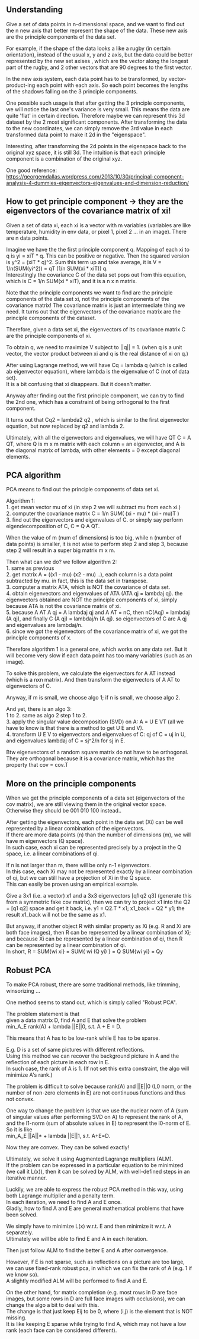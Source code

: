 Understanding
---------------------

Give a set of data points in n-dimensional space,
and we want to find out the n new axis that better represent the shape of the data.
These new axis are the principle components of the data set.

For example, if the shape of the data looks a like a rugby (in certain orientation), 
instead of the usual x, y and z axis, but the data could be better represented by the new set axises , 
which are the vector along the longest part of the rugby,
and 2 other vectors that are 90 degrees to the first vector.

In the new axis system, each data point has to be transformed, 
by vector-product-ing each point with each axis.
So each point becomes the lengths of the shadows falling on the 3 principle components.

One possible such usage is that after getting the 3 principle components, 
we will notice the last one's variance is very small.
This means the data are quite 'flat' in certain direction. 
Therefore maybe we can represent this 3d dataset by the 2 most significant components.
After transforming the data to the new coordinates, 
we can simply remove the 3rd value in each transformed data point to make it 2d in the "eigenspace".

Interesting, after transforming the 2d points in the eigenspace back to the original xyz space, it is still 3d.
The intuition is that each principle component is a combination of the original xyz.

One good reference: https://georgemdallas.wordpress.com/2013/10/30/principal-component-analysis-4-dummies-eigenvectors-eigenvalues-and-dimension-reduction/


How to get principle component -> they are the eigenvectors of the covariance matrix of xi!
----------------------------

Given a set of data xi, each xi is a vector with m variables 
(variables are like temperature, humidity in env data, or pixel 1, pixel 2 ... in an image).
There are n data points.

Imagine we have the the first principle component q. 
Mapping of each xi to q is yi = xiT * q.
This can be positive or negative.
Then the squared version is y^2 = (xiT * q)^2. 
Sum this term up and take average, it is V = 1/n(SUM(yi^2)) = qT (1/n SUM(xi * xiT)) q.  
Interestingly the covariance C of the data set pops out from this equation, which is C = 1/n SUM(xi * xiT),
and it is a n x n matrix.

Note that the principle components we want to find are the principle components of the data set xi, 
not the principle components of the covariance matrix!
The covariance matrix is just an intermediate thing we need.
It turns out that the eigenvectors of the covariance matrix are the principle components of the dataset.

Therefore, given a data set xi, the eigenvectors of its covariance matrix C are 
the principle components of xi.

To obtain q, we need to maximize V subject to ||q|| = 1.
(when q is a unit vector, the vector product between xi and q is the real distance of xi on q.)  

After using Lagrange method, we will have Cq = lambda q (which is called ab eigenvector equation), 
where lambda is the eigenvalue of C (not of data set).  
It is a bit confusing that xi disappears.
But it doesn't matter.

Anyway after finding out the first principle component, we can try to find the 2nd one, 
which has a constraint of being orthogonal to the first component.

It turns out that Cq2 = lambda2 q2 ,
which is similar to the first eigenvector equation, but now replaced by q2 and lambda 2.

Ultimately, with all the eigenvectors and eigenvalues, we will have QT C = A QT,
where Q is m x m matrix with each column = an eigenvector,
and A is the diagonal matrix of lambda, with other elements = 0 except diagonal elements.


PCA algorithm
---------------------

PCA means to find out the principle components of data set xi.

Algorithm 1:  
	1. get mean vector mu of xi (in step 2 we will subtract mu from each xi.)  
	2. computer the covariance matrix C = 1/n SUM( (xi - mu) * (xi - mu)T )  
	3. find out the eigenvectors and eigenvalues of C. or simply say perform eigendecomposition of C, C = Q A QT.

When the value of m (num of dimensions) is too big, while n (number of data points) is smaller,
it is not wise to perform step 2 and step 3,
because step 2 will result in a super big matrix m x m.  

Then what can we do? we follow algorithm 2:  
	1. same as previous  
	2. get matrix A = ((x1 - mu) (x2 - mu) ..), each column is a data point subtracted by mu. in fact, this is the data set in transpose.  
	3. computer a matrix ATA, which is NOT the covariance of data set.  
	4. obtain eigenvectors and eigenvalues of ATA (ATA qj = lambdaj qj). the eigenvectors obtained are NOT the principle components of xi, simply because ATA is not the covariance matrix of xi.  
	5. because A AT A qj = A lambdaj qj and A AT = nC, then nC(Aqj) = lambdaj (A qj), and finally C (A qj) = lambdaj/n (A qj). so eigenvectors of C are A qj and eigenvalues are lambdaj/n.  
	6. since we got the eigenvectors of the covariance matrix of xi, we got the principle components of x.

Therefore algorithm 1 is a general one, which works on any data set.
But it will become very slow if each data point has too many variables (such as an image).

To solve this problem, we calculate the eigenvectors for A AT instead (which is a nxn matrix).
And then transform the eigenvectors of A AT to eigenvectors of C.

Anyway, if m is small, we choose algo 1; if n is small, we choose algo 2.

And yet, there is an algo 3:  
	1 to 2. same as algo 2 step 1 to 2.  
	3. apply the singular value decomposition (SVD) on A: A = U E VT (all we have to know is that there is a method to get U E and V).  
	4. transform U E V to eigenvectors and eigenvalues of C: qj of C = uj in U, and eigenvalues lambdaj of C = sj^2/n for sj in E.


Btw eigenvectors of a random square matrix do not have to be orthogonal.  
They are orthogonal because it is a covariance matrix, which has the property that cov = cov.T 


More on the principle components
-------------------------

When we get the principle components of a data set (eigenvectors of the cov matrix), we are still viewing them in the original vector space.  
Otherwise they should be 001 010 100 instead..  

After getting the eigenvectors, 
each point in the data set (Xi) can be well represented by a linear combination of the eigenvectors.  
If there are more data points (n) than the number of dimensions (m), 
we will have m eigenvectors (Q space).  
In such case, each xi can be represented precisely by a project in the Q space,
i.e. a linear combinations of qi.  

If n is not larger than m, there will be only n-1 eigenvectors.  
In this case, each Xi may not be represented exactly by a linear combination of qi,
but we can still have a projection of Xi in the Q space.  
This can easily be proven using an empirical example.

Give a 3x1 (i.e. a vector) x1 and a 3x3 eigenvectors [q1 q2 q3] (generate this from a symmetric fake cov matrix), 
then we can try to project x1 into the Q2 = [q1 q2] space and get it back,
i.e. y1 = Q2.T * x1; x1_back = Q2 * y1; 
the result x1_back will not be the same as x1.

But anyway, if another object R with similar property as Xi (e.g. R and Xi are both face images),
then R can be represented by a linear combination of Xi;
and because Xi can be represented by a linear combination of qi, 
then R can be represented by a linear combination of qi.   
In short, R = SUM{wi xi} = SUM{ wi (Q yi) } = Q SUM{wi yi} = Qy


Robust PCA
--------------------

To make PCA robust, there are some traditional methods, like trimming, winsorizing ...

One method seems to stand out, which is simply called "Robust PCA".

The problem statement is that  
given a data matrix D, find A and E that solve the problem  
min_A_E rank(A) + lambda ||E||0, s.t. A + E = D.

This means that A has to be low-rank while E has to be sparse.

E.g. D is a set of same pictures with different reflections.  
Using this method we can recover the background picture in A and the reflection of each picture in each row in E.  
In such case, the rank of A is 1. (If not set this extra constraint, the algo will minimize A's rank.)

The problem is difficult to solve because rank(A) and ||E||0 (L0 norm, or the number of non-zero elements in E) are not continuous functions and thus not convex.

One way to change the problem is that we use the nuclear norm of A (sum of singular values after performing SVD on A) to represent the rank of A, 
and the l1-norm (sum of absolute values in E) to represent the l0-norm of E.  
So it is like  
min_A_E ||A||* + lambda ||E||1, s.t. A+E=D.

Now they are convex. They can be solved exactly!

Ultimately, we solve it using Augmented Lagrange multipliers (ALM).  
If the problem can be expressed in a particular equation to be minimized (we call it L(x)), then it can be solved by ALM,
with well-defined steps in an iterative manner.

Luckily, we are able to express the robust PCA method in this way, using both Lagrange multiplier and a penalty term.  
In each iteration, we need to find A and E once.  
Gladly, how to find A and E are general mathematical problems that have been solved.

We simply have to minimize L(x) w.r.t. E and then minimize it w.r.t. A separately.  
Ultimately we will be able to find E and A in each iteration.

Then just follow ALM to find the better E and A after convergence.


However, if E is not sparse, such as reflections on a picture are too large,
we can use fixed-rank robust pca, in which we can fix the rank of A (e.g. 1 if we know so).  
A slightly modified ALM will be performed to find A and E.

On the other hand, for matrix completion (e.g. most rows in D are face images, but some rows in D are full face images with occlusions), 
we can change the algo a bit to deal with this.  
The change is that just keep Eij to be 0, where (i,j) is the element that is NOT missing.  
It is like keeping E sparse while trying to find A, which may not have a low rank (each face can be considered different).

